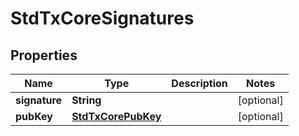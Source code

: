
# StdTxCoreSignatures

## Properties
Name | Type | Description | Notes
------------ | ------------- | ------------- | -------------
**signature** | **String** |  |  [optional]
**pubKey** | [**StdTxCorePubKey**](StdTxCorePubKey.md) |  |  [optional]




